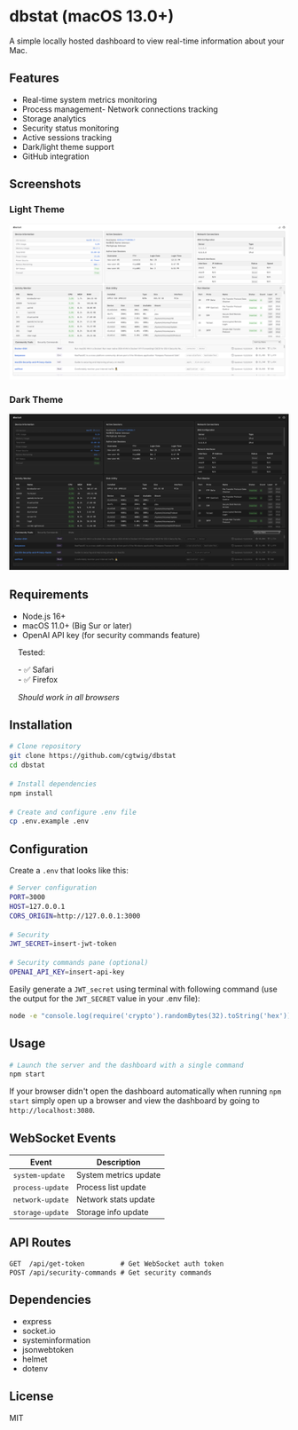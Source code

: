 # dbstat (macOS 13.0+)

<p>A simple locally hosted dashboard to view real-time information about your Mac.</p>

## Features

- Real-time system metrics monitoring
- Process management- Network connections tracking
- Storage analytics
- Security status monitoring
- Active sessions tracking
- Dark/light theme support
- GitHub integration

## Screenshots

### Light Theme
![Light Theme Screenshot](./assets/images/app-screenshot-light.png)

### Dark Theme
![Dark Theme Screenshot](./assets/images/app-screenshot-dark.png)

## Requirements

- Node.js 16+
- macOS 11.0+ (Big Sur or later)
- OpenAI API key (for security commands feature)<br>

<p>&nbsp;&nbsp;&nbsp;&nbsp;Tested:<br></p>
<p>&nbsp;&nbsp;&nbsp;&nbsp;- &#x2705; Safari<br>
&nbsp;&nbsp;&nbsp;&nbsp;- &#x2705; Firefox</p>

<p>&nbsp;&nbsp;&nbsp;&nbsp;<em>Should work in all browsers</em></p>

## Installation

```bash
# Clone repository
git clone https://github.com/cgtwig/dbstat
cd dbstat

# Install dependencies
npm install

# Create and configure .env file
cp .env.example .env
```

## Configuration

Create a `.env` that looks like this:

```bash
# Server configuration
PORT=3000
HOST=127.0.0.1
CORS_ORIGIN=http://127.0.0.1:3000

# Security
JWT_SECRET=insert-jwt-token

# Security commands pane (optional)
OPENAI_API_KEY=insert-api-key
```

Easily generate a `JWT_secret` using terminal with following command (use the output for the `JWT_SECRET` value in your .env file):

```bash
node -e "console.log(require('crypto').randomBytes(32).toString('hex'))"
```

## Usage

```bash
# Launch the server and the dashboard with a single command
npm start
```

If your browser didn't open the dashboard automatically when running `npm start` simply open up a browser and view the dashboard by going to `http://localhost:3080`.


## WebSocket Events

| Event | Description |
|-------|-------------|
| `system-update` | System metrics update |
| `process-update` | Process list update |
| `network-update` | Network stats update |
| `storage-update` | Storage info update |

## API Routes

```
GET  /api/get-token         # Get WebSocket auth token
POST /api/security-commands # Get security commands
```

## Dependencies

- express
- socket.io
- systeminformation
- jsonwebtoken
- helmet
- dotenv

## License

MIT
